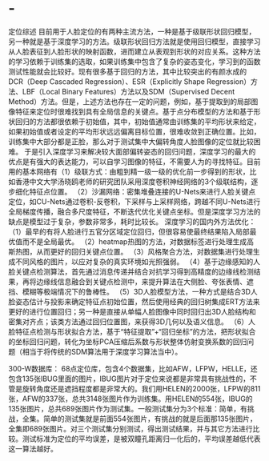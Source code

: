 # -
定位综述 目前用于人脸定位的有两种主流方法，一种是基于级联形状回归模型，另一种就是基于深度学习的方法。级联形状回归方法就是使用回归模型，直接学习从人脸表征到人脸形状的映射函数，进而建立从表观到形状的对应关系。这种方法的学习依赖于训练集的选取，如果训练集中包含了复杂的姿态变化，学习到的函数测试性能就会比较好。现有很多基于回归的方法，其中比较突出的有颜水成的DCR（Deep Cascaded Regression）、ESR（Explicitly Shape Regression）方法、LBF（Local Binary Features）方法以及SDM（Supervised Decent Method）方法。但是，上述方法也存在一定的问题，例如，基于提取到的局部图像特征来定位时很难找到具有全局信息的关键点。基于点分布模型的方法和基于形状回归的方法都很依赖于初始值，其中，初始值通常由训练集的平均形状来给定，如果初始值或者设定的平均形状远远偏离目标位置，很难收敛到正确位置。比如，训练集中大部分都是正脸，那么对于测试集中大偏转角度人脸图像的定位就比较困难。 
于是引入深度学习来解决较大面部偏转姿态的回归问题，深度学习的最大的优点是有强大的表达能力，可以自学习图像的特征，不需要人为的寻找特征。目前用的基本网络有（1）级联方式：由粗到精一级一级的优化前一步得到的形状，比如香港中文大学汤晓鸥老师的研究团队采用深度卷积神经网络的3个级联结构，逐步细化特征点位置。
（2）沙漏网络：密集堆叠连接的U-Nets来进行人脸关键点定位，如CU-Nets通过卷积-反卷积，下采样与上采样网络，跨越不同U-Nets进行全局梯度传播，融合多尺度特征，不断迭代优化关键点坐标。但是深度学习方法的缺点是模型过于复杂，参数非常多，耗时比较长。 
深度学习的国内外方法优化：
（1）最早的有将人脸进行五官分区域定位回归，但很容易使最终结果陷入局部最优值而不是全局最优。
（2）heatmap热图的方法，对数据标签进行处理生成高斯热图，从而更好的回归关键点位置。
（3）风格聚合方法，对数据集进行处理生成不同风格的图片，以应对复杂的真实环境如光照强弱。
（4）基于边缘感知的人脸关键点检测算法，首先通过消息传递并结合对抗学习得到高精度的边缘线检测结果，再将边缘线信息融合到关键点检测中，来提升算法在大侧脸、夸张表情、遮挡、模糊等极端情况下的鲁棒性。
（5）3D人脸模型方法，一种方式是结合3D人脸姿态估计与投影来确定特征点初始位置，然后使用经典的回归树集成ERT方法来更好的进行位置回归；另一种是直接从单幅人脸图像中同时回归出3D人脸结构和密集对齐点；该类方法通过回归位置图，来获得3D几何以及语义信息。
（6）人脸特征点检测与形状拟合方法，基于“特征提取”+“回归坐标”的方法，把形状拟合的坐标回归问题，转化为坐标PCA压缩后系数与形状整体仿射变换系数的回归问题（相当于将传统的SDM算法用于深度学习算法当中）。 
 
300-W数据库： 68点定位库，包含4个数据集，比如AFW，LFPW，HELLE，还包含135张IBUG里面的图片，IBUG图片对于定位来说都是非常具有挑战性的，不管是旋转角度还是遮挡程度都是非常大的。我们用HELEN的2000张，LFPW的811张，AFW的337张，总共3148张图片作为训练集。用HELEN的554张，IBUG的135张图片，总共689张图片作为测试集。一般测试集分为3个标准：简单，有挑战，全集。简单的测试集就是前面554张图片，有挑战的就是后面那135张图片，全集即689张图片。对三个测试集分别测试，得出测试结果，并与其它方法进行比较。测试标准为定位的平均误差，是被双瞳孔距离归一化后的，平均误差越低代表这一算法越好。
